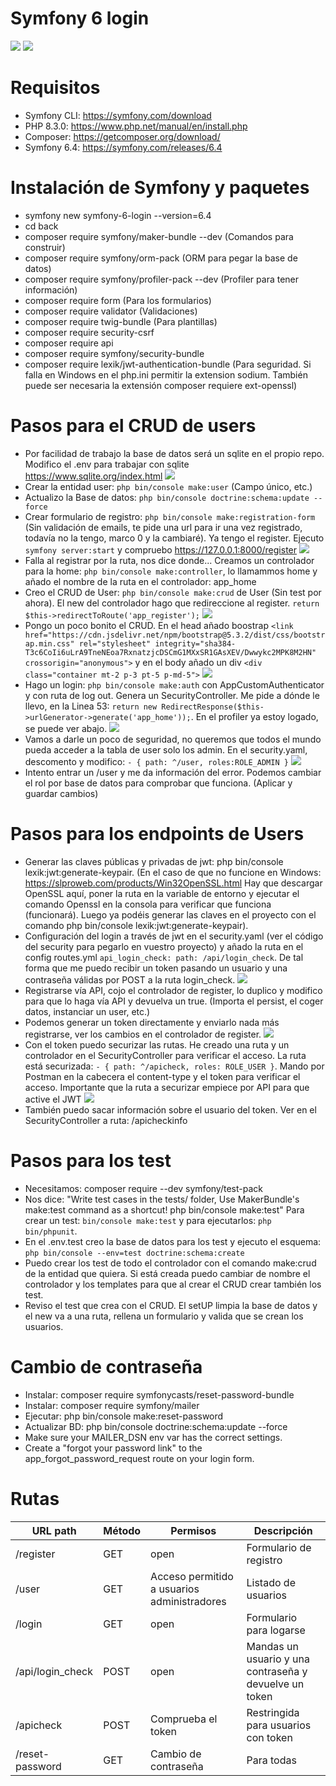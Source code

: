 # Symfony 6 login

<img src="https://jorgebenitezlopez.com/github/symfony.jpg">
<img src="https://img.shields.io/static/v1?label=PHP&message=Symfony&color=green">

# Requisitos

- Symfony CLI: https://symfony.com/download
- PHP 8.3.0: https://www.php.net/manual/en/install.php
- Composer: https://getcomposer.org/download/
- Symfony 6.4: https://symfony.com/releases/6.4

# Instalación de Symfony y paquetes

- symfony new symfony-6-login --version=6.4
- cd back
- composer require symfony/maker-bundle --dev  (Comandos para construir)
- composer require symfony/orm-pack (ORM para pegar la base de datos)
- composer require symfony/profiler-pack --dev (Profiler para tener información)
- composer require form (Para los formularios) 
- composer require validator (Validaciones)
- composer require twig-bundle (Para plantillas) 
- composer require security-csrf
- composer require api
- composer require symfony/security-bundle
- composer require lexik/jwt-authentication-bundle (Para seguridad. Si falla en Windows en el php.ini permitir la extension sodium. También puede ser necesaria la extensión composer requiere ext-openssl) 

# Pasos para el CRUD de users

- Por facilidad de trabajo la base de datos será un sqlite en el propio repo. Modifico el .env para trabajar con sqlite https://www.sqlite.org/index.html
<kbd><img src="https://jorgebenitezlopez.com/github/sqlite.png"></kbd>
- Crear la entidad user: ``php bin/console make:user`` (Campo único, etc.)
- Actualizo la Base de datos: ``php bin/console doctrine:schema:update --force``
- Crear formulario de registro: ``php bin/console make:registration-form`` (Sin validación de emails, te pide una url para ir una vez registrado, todavía no la tengo, marco 0 y la cambiaré). Ya tengo el register. Ejecuto ``symfony server:start`` y compruebo https://127.0.0.1:8000/register
<kbd><img src="https://jorgebenitezlopez.com/github/register.png"></kbd>
- Falla al registrar por la ruta, nos dice donde... Creamos un controlador para la home: ``php bin/console make:controller``, lo llamammos home y añado el nombre de la ruta en el controlador: app_home
- Creo el CRUD de User: ``php bin/console make:crud`` de User (Sin test por ahora). El new del controlador hago que redireccione al register. ``return $this->redirectToRoute('app_register');``
<kbd><img src="https://jorgebenitezlopez.com/github/CRUD.png"></kbd>
- Pongo un poco bonito el CRUD. En el head añado boostrap ``<link href="https://cdn.jsdelivr.net/npm/bootstrap@5.3.2/dist/css/bootstrap.min.css" rel="stylesheet" integrity="sha384-T3c6CoIi6uLrA9TneNEoa7RxnatzjcDSCmG1MXxSR1GAsXEV/Dwwykc2MPK8M2HN" crossorigin="anonymous">`` y en el body añado un div ``<div class="container mt-2 p-3 pt-5 p-md-5">``
<kbd><img src="https://jorgebenitezlopez.com/github/boostrap.png"></kbd>
- Hago un login: ``php bin/console make:auth`` con AppCustomAuthenticator y con ruta de log out. Genera un SecurityController. Me pide a dónde le llevo, en la Linea 53: ``return new RedirectResponse($this->urlGenerator->generate('app_home'));``. En el profiler ya estoy logado, se puede ver abajo.
<kbd><img src="https://jorgebenitezlopez.com/github/login.png"><kbd>
- Vamos a darle un poco de seguridad, no queremos que todos el mundo pueda acceder a la tabla de user solo los admin. En el security.yaml, descomento y modifico: ``- { path: ^/user, roles:ROLE_ADMIN }``
<kbd><img src="https://jorgebenitezlopez.com/github/roles.png"><kbd>
- Intento entrar un /user y me da información del error. Podemos cambiar el rol por base de datos para comprobar que funciona. (Aplicar y guardar cambios)


# Pasos para los endpoints de Users

- Generar las claves públicas y privadas de jwt: php bin/console lexik:jwt:generate-keypair. (En el caso de que no funcione en Windows: https://slproweb.com/products/Win32OpenSSL.html Hay que descargar OpenSSL aquí, poner la ruta en la variable de entorno y ejecutar el comando Openssl en la consola para verificar que funciona (funcionará). Luego ya podéis generar las claves en el proyecto con el comando php bin/console lexik:jwt:generate-keypair).
- Configuración del login a través de jwt en el security.yaml (ver el código del security para pegarlo en vuestro proyecto) y añado la ruta en el config routes.yml `` api_login_check: path: /api/login_check ``.   De tal forma que me puedo recibir un token pasando un usuario y una contraseña válidas por POST a la ruta login_check.
<kbd><img src="https://jorgebenitezlopez.com/github/api-login.png"><kbd>
- Registrarse vía API, cojo el controlador de register, lo duplico y modifico para que lo haga vía API y devuelva un true. (Importa el persist, el coger datos, instanciar un user, etc.)
- Podemos generar un token directamente y enviarlo nada más registrarse, ver los cambios en el controlador de register.
<kbd><img src="https://jorgebenitezlopez.com/github/api-register.png"><kbd>
- Con el token puedo securizar las rutas. He creado una ruta y un controlador en el SecurityController para verificar el acceso. La ruta está securizada: ``- { path: ^/apicheck, roles: ROLE_USER }``. Mando por Postman en la cabecera el content-type y el token para verificar el acceso. Importante que la ruta a securizar empiece por API para que active el JWT
<kbd><img src="https://jorgebenitezlopez.com/github/api-check.png"><kbd>
- También puedo sacar información sobre el usuario del token. Ver en el SecurityController a ruta: /apicheckinfo

# Pasos para los test

- Necesitamos: composer require --dev symfony/test-pack
- Nos dice: "Write test cases in the tests/ folder, Use MakerBundle's make:test command as a shortcut! php bin/console make:test" Para crear un test: ``bin/console make:test`` y para ejecutarlos: ``php bin/phpunit``.
- En el .env.test creo la base de datos para los test y ejecuto el esquema: ``php bin/console --env=test doctrine:schema:create``
- Puedo crear los test de todo el controlador con el comando make:crud de la entidad que quiera. Si está creada puedo cambiar de nombre el controlador y los templates para que al crear el CRUD crear también los test.
- Reviso el test que crea con el CRUD. El setUP limpia la base de datos y el new va a una ruta, rellena un formulario y valida que se crean los usuarios.

# Cambio de contraseña

- Instalar: composer require symfonycasts/reset-password-bundle 
- Instalar: composer require symfony/mailer
- Ejecutar: php bin/console make:reset-password
- Actualizar BD: php bin/console doctrine:schema:update --force
- Make sure your MAILER_DSN env var has the correct settings.
- Create a "forgot your password link" to the app_forgot_password_request route on your login form.


# Rutas

| URL path           | Método | Permisos                           | Descripción                          |
|---------------------|--------|------------------------------------|--------------------------------------|
| /register          | GET    | open                               | Formulario de registro               |
| /user              | GET    | Acceso permitido a usuarios administradores       | Listado de usuarios                  |
| /login             | GET    | open                               | Formulario para logarse               |
| /api/login_check   | POST   | open                               | Mandas un usuario y una contraseña y devuelve un token |
| /apicheck     | POST    | Comprueba el token | Restringida para usuarios con token |
| /reset-password     | GET    | Cambio de contraseña  | Para todas |
